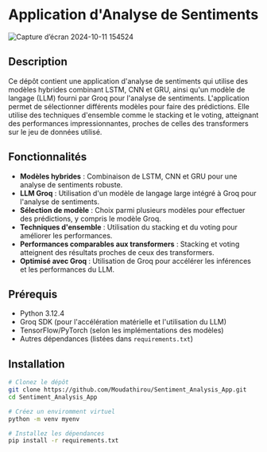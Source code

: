 # Application d'Analyse de Sentiments

![Capture d’écran 2024-10-11 154524](https://github.com/user-attachments/assets/c605c9c3-003e-4e49-83ff-4ac2c8fabcf4)

## Description
Ce dépôt contient une application d'analyse de sentiments qui utilise des modèles hybrides combinant LSTM, CNN et GRU, ainsi qu'un modèle de langage (LLM) fourni par Groq pour l'analyse de sentiments. L'application permet de sélectionner différents modèles pour faire des prédictions. Elle utilise des techniques d'ensemble comme le stacking et le voting, atteignant des performances impressionnantes, proches de celles des transformers sur le jeu de données utilisé.

## Fonctionnalités
- **Modèles hybrides** : Combinaison de LSTM, CNN et GRU pour une analyse de sentiments robuste.
- **LLM Groq** : Utilisation d'un modèle de langage large intégré à Groq pour l'analyse de sentiments.
- **Sélection de modèle** : Choix parmi plusieurs modèles pour effectuer des prédictions, y compris le modèle Groq.
- **Techniques d'ensemble** : Utilisation du stacking et du voting pour améliorer les performances.
- **Performances comparables aux transformers** : Stacking et voting atteignent des résultats proches de ceux des transformers.
- **Optimisé avec Groq** : Utilisation de Groq pour accélérer les inférences et les performances du LLM.

## Prérequis
- Python 3.12.4
- Groq SDK (pour l'accélération matérielle et l'utilisation du LLM)
- TensorFlow/PyTorch (selon les implémentations des modèles)
- Autres dépendances (listées dans `requirements.txt`)

## Installation

```bash
# Clonez le dépôt
git clone https://github.com/Moudathirou/Sentiment_Analysis_App.git
cd Sentiment_Analysis_App

# Créez un enviromment virtuel
python -m venv myenv

# Installez les dépendances
pip install -r requirements.txt
